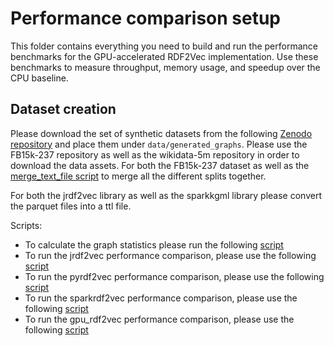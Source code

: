 # Performance comparison setup
This folder contains everything you need to build and run the performance benchmarks for the GPU-accelerated RDF2Vec implementation. Use these benchmarks to measure throughput, memory usage, and speedup over the CPU baseline.

## Dataset creation
Please download the set of synthetic datasets from the following [Zenodo repository](https://doi.org/10.5281/zenodo.15368485) and place them under `data/generated_graphs`. Please use the FB15k-237 repository as well as the wikidata-5m repository in order to download the data assets. For both the FB15k-237 dataset as well as the [merge_text_file script](data_preparation/merge_text_file.py) to merge all the different splits together. 

For both the jrdf2vec library as well as the sparkkgml library please convert the parquet files into a ttl file.

Scripts:
- To calculate the graph statistics please run the following [script](graph_statistics.py)
- To run the jrdf2vec performance comparison, please use the following [script](jrdf2vec_based_performance.py)
- To run the pyrdf2vec performance comparison, please use the following [script](pyrdf2vec_based_performance.py)
- To run the sparkrdf2vec performance comparison, please use the following [script](spark_rdf2vec_performance.py)
- To run the gpu_rdf2vec performance comparison, please use the following [script](gpu_rdf2vec_performance.py)